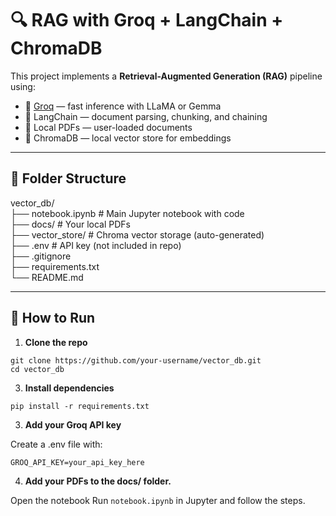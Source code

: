 # 🔍 RAG with Groq + LangChain + ChromaDB

This project implements a **Retrieval-Augmented Generation (RAG)** pipeline using:

- 💬 [Groq](https://groq.com/) — fast inference with LLaMA or Gemma
- 🧠 LangChain — document parsing, chunking, and chaining
- 📄 Local PDFs — user-loaded documents
- 🧷 ChromaDB — local vector store for embeddings

---

## 📁 Folder Structure

vector_db/ <br>
├── notebook.ipynb # Main Jupyter notebook with code <br>
├── docs/ # Your local PDFs <br>
├── vector_store/ # Chroma vector storage (auto-generated) <br>
├── .env # API key (not included in repo) <br>
├── .gitignore <br>
├── requirements.txt <br>
└── README.md


---

## 🚀 How to Run

1. **Clone the repo**

```git clone https://github.com/your-username/vector_db.git```<br>
```cd vector_db ```

3. **Install dependencies**

```pip install -r requirements.txt```

3. **Add your Groq API key**

Create a .env file with:

```GROQ_API_KEY=your_api_key_here```

4. **Add your PDFs to the docs/ folder.**

Open the notebook
Run `notebook.ipynb` in Jupyter and follow the steps.
